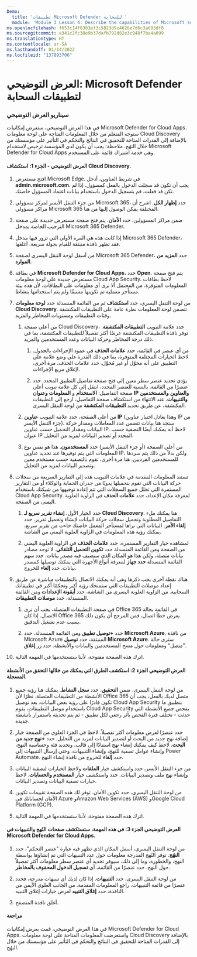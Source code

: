 ```yaml
---
Demo:
  title: 'تطبيقات Microsoft Defender للسحابة '
  module: 'Module 3 Lesson 4: Describe the capabilities of Microsoft security solutions: Describe threat protection with Microsoft 365 Defender'
ms.openlocfilehash: f653c14f8383ef3c5823d9c4626e7d6c3a693df8
ms.sourcegitcommit: a341c2fc38e9b37dafb792d82e3c948f7ba4a099
ms.translationtype: HT
ms.contentlocale: ar-SA
ms.lasthandoff: 01/14/2022
ms.locfileid: "137893706"
---
```

# <a name="demo-microsoft-defender-for-cloud-apps"></a>العرض التوضيحي: Microsoft Defender لتطبيقات السحابة

### <a name="demo-scenario"></a>سيناريو العرض التوضيحي
في هذا العرض التوضيحي، ستعرض إمكانيات Microsoft Defender for Cloud Apps.  ستوجه المتعلم من خلال المعلومات المتاحة على لوحة معلومات Cloud Discovery بالإضافة إلى القدرات المتاحة للتحقيق في النتائج والتحكم في التأثير على مؤسستك من خلال النهُج.  ملاحظة:  يجب أن يكون لدى المؤسسة ترخيص لاستخدام Microsoft Defender for Cloud Apps وهي خدمة اشتراك قائمة على المستخدم.  

#### <a name="demo-part-1-explore-cloud-discovery"></a>العرض التوضيحي - الجزء 1: استكشاف Cloud Discovery.

1. افتح مستعرض Microsoft Edge. في شريط العناوين، أدخل **admin.microsoft.com**.  يجب أن تكون قد سجلت الدخول بالفعل كمسؤول.  إذا لم تكن قد فعلت، قم بتسجيل الدخول باستخدام بيانات اعتماد المسؤول خاصتك.

1. من جزء التنقل الأيسر لمركز مسؤولي Microsoft 365، حدد **إظهار الكل**.  اشرح أن مراكز مسؤولي Microsoft 365 المختلفة يمكن الوصول إليها من هنا.

1. ضمن مراكز المسؤولين، حدد **الأمان**.  يتم فتح صفحة مستعرض جديدة على صفحة الترحيب الخاصة بمدخل Microsoft 365 Defender.  

1. إذا كانت هذه هي المرة الأولى التي تزور فيها مدخل Microsoft 365 Defender، فقد تظهر نافذة منبثقة للقيام بجولة سريعة.  أغلقها.

1. من أسفل لوحة التنقل اليسرى لصفحة Microsoft 365 Defender، حدد **المزيد من الموارد**.

1. في بطاقة **Microsoft Defender for Cloud Apps**، حدد **Open**.  يتم فتح صفحة مستعرض جديدة على لوحة معلومات Cloud App Security.  لاحظ بطاقات المعلومات المتوفرة.  من المحتمل ألا ترى أي معلومات على البطاقات، لأن هذه بيئة مستأجر معملية تم تكوينها مسبقًا ولم يتم استخدامها بنشاط.  

1. من لوحة التنقل اليسرى، حدد **استكشاف** ثم من القائمة المنسدلة حدد **لوحة معلومات Cloud Discovery**.  تتضمن لوحة المعلومات نظرة عامة على التطبيقات المكتشفة وفئات التطبيقات ومستويات المخاطر والمزيد.  

    1. من أعلى صفحة Cloud Discovery، حدد علامة التبويب **التطبيقات المكتشفة**.  توفر نافذة التطبيقات المكتشفة عرضًا أكثر تفصيلاً للتطبيقات المكتشفة، بما في ذلك درجة المخاطر وحركة البيانات وعدد المستخدمين والمزيد.

        1. من أي عنصر في القائمة، حدد **علامات الحذف** في عمود الإجراءات بالجدول.  لاحظ الخيارات المختلفة المتوفرة، بما في ذلك القدرة على وضع علامة على التطبيق على أنه مخوَّل أو غير مُخوَّل.  حدد علامات الحذف، مرة أخرى، لإغلاق مربع الإجراءات.

        1. يؤدي تحديد عنصر سطر معين إلى فتح صفحة تفاصيل التطبيق المحدد.  حدد عنصرًا من القائمة.  بالنسبة للعنصر المحدد، انتقل إلى كل علامة تبويب أعلى صفحة التفاصيل:  **الاستخدام** و **المعلومات وعنوان IP** **والعناوين** **والمستخدمين** **والتنبيهات**. عند الانتهاء من استكشاف صفحة التفاصيل، ارجع إلى التطبيقات المكتشفة، عن طريق تحديد **التطبيقات المكتشفة** من لوحة التنقل اليسرى.

    1. من أعلى الصفحة، حدد علامة التبويب **عناوين IP** (وهذا يعادل اختيار عناوين IP من جزء التنقل الأيسر).  ستجد هنا بيانات تتضمن عدد المعاملات ومقدار حركة البيانات ومقدار التحميل حسب عناوين IP.  لاحظ أنه يمكنك أيضًا التصفية حسب عنوان IP المحدد أو تصدير البيانات لمزيد من التحليل.

    1. من أعلى الصفحة (أو جزء التنقل الأيسر) حدد **المستخدمون**.  هذا هو نفس نوع المعلومات التي يتم توفيرها عند تحديد عناوين IP، ولكن بدلاً من ذلك يتم سردها للمستخدمين الفرديين.  هنا مرة أخرى، تقوم بالتصفية حسب مستخدم معين وتصدير البيانات لمزيد من التحليل.

1. تستند المعلومات المقدمة في علامات التبويب هذه إلى التقارير السريعة من سجلات حركة البيانات التي تقوم بتحميلها يدويًا من جدران الحماية والوكلاء أو من التقارير المستمرة التي تحلل جميع السجلات التي تتم إعادة توجيهها من شبكتك باستخدام Cloud App Security.  لمعرفة مكان الإعداد، حدد **علامات الحذف** في الزاوية العلوية اليمنى من الصفحة.

    1. حدد الخيار الأول، **إنشاء تقرير سريع لـ Cloud Discovery**. هنا يمكنك ملء التفاصيل المطلوبة وتحميل سجلات حركة البيانات لإنشاء وتحميل تقرير.  حدد **إلغاء الأمر**.  البيانات التي تراها لمستأجر المعمل خاصتك جاءت من تقرير سريع، يمكنك رؤية هذه المعلومات في الزاوية العلوية اليمنى من الشاشة.

    1. لمشاهدة خيار التقارير المستمرة، حدد **علامات الحذف** في الزاوية العلوية اليمنى من الصفحة ومن القائمة المنسدلة حدد **تكوين التحميل التلقائي**.  لا توجد مصادر بيانات متصلة، ولكن هذا هو المكان الذي ستضيف فيه مصدر بيانات. حدد سهم القائمة المنسدلة **حدد جهاز** لمعرفة أنواع الأجهزة التي يمكنك توصيلها كمصدر بيانات.  حدد **إلغاء** للخروج.

1. هناك نقطة أخرى يجب ذكرها وهي أنه يمكنك الاتصال بالتطبيقات مباشرة عن طريق إعداد موصلات التطبيقات التي ستمنحك رؤية أكبر وتحكمًا أكبر في تطبيقاتك السحابية. من الزاوية العلوية اليسرى من الشاشة، حدد **أيقونة الإعدادات** ومن القائمة المنسدلة، حدد **موصلات التطبيقات**.  

    1. في صفحة التطبيقات المتصلة، يجب أن ترى Office 365 في القائمة بحالة الاتصال.  إذا كان Office 365 يعرض خطأ اتصال، فمن المرجح أن يكون ذلك بسبب عدم تشغيل التدقيق.

    1. حدد **+توصيل تطبيق** ومن القائمة المنسدلة، حدد **Microsoft Azure**.  من نافذة Microsoft Azure المنبثقة، حدد **توصيل Microsoft Azure**.  سترى حالة "متصل" ومعلومات حول مسح المستخدمين والبيانات والأنشطة.  حدد زر **إغلاق**.

1. اترك هذه الصفحة مفتوحة، لأننا ستستخدمها في المهمة التالية.

#### <a name="demo-part-2-explore-ways-in-which-you-can-investigate-the-recorded-activities"></a>العرض التوضيحي الجزء 2: استكشف الطرق التي يمكنك من خلالها التحقق من الأنشطة المسجلة.

1. من لوحة التنقل اليسرى، ضمن **التحقيق**، حدد **سجل النشاط**.  يمكنك هنا رؤية جميع الأنشطة من التطبيقات المتصلة.   نظرًا لأن Office 365 متصل لديك بالفعل، يجب أن تكون قادرًا على رؤية بعض البيانات. بعد توصيل Cloud App Security بتطبيق ما باستخدام موصل التطبيقات، يقوم Cloud App Security بفحص جميع الأنشطة التي حدثت - تختلف فترة الفحص بأثر رجعي لكل تطبيق - ثم يتم تحديثه باستمرار بأنشطة جديدة.  

1. حدد عنصرًا لعرض معلومات أكثر تفصيلاً. لاحظ في الجزء العلوي من الصفحة خيار إضافة نهج جديد من البحث أو لتصدير البيانات لمزيد من التحليل.  حدد **+نهج جديد من البحث**.  لاحظ كيف يمكنك إنشاء نهج استنادًا إلى قالب، وتحديد فئة وحساسية النهج، وإنشاء عوامل تصفية للنهج، وإنشاء التنبيهات، وحتى إرسال التنبيهات إلى Power Automate.  حدد **إلغاء** للخروج من نافذة إنشاء النهج.

1. من جزء التنقل الأيسر، حدد واستكشف خيار **الملفات** ولاحظ الخيارات لتصفية البيانات وإنشاء نهج ملف وتصدير البيانات.  حدد واستكشف خيار **المستخدم والحسابات**.  لاحظ خيارات تصفية البيانات وتصدير البيانات.

1. من لوحة التنقل اليسرى، حدد تكوين الأمان. توفر لك هذه الصفحة تقييمات تكوين الأمان لحساباتك في Azure وAmazon Web Services (AWS) وGoogle Cloud Platform (GCP).

1. اترك هذه الصفحة مفتوحة، لأننا ستستخدمها في المهمة التالية.


#### <a name="demo-part-3-in-this-task-you-will-explore-the-policies-and-alerts-pages-in-microsoft-defender-for-cloud-apps"></a>العرض التوضيحي الجزء 3: في هذه المهمة، ستستكشف صفحات النُهج والتنبيهات في Microsoft Defender for Cloud Apps.

1. من لوحة التنقل اليسرى، أسفل المكان الذي تظهر فيه عبارة "عنصر التحكم"، حدد **النهُج**.  توفر النُهج المدرجة معلومات حول عدد التنبيهات التي تم إنشاؤها بواسطة النهج، والخطورة، وما إلى ذلك. سيوفر تحديد أي عنصر سطر معلومات أكثر تفصيلاً حول النهج. حدد عنصرًا من القائمة، أي **تسجيل الدخول المحفوف بالمخاطر**.  

1. من لوحة التنقل اليسرى، حدد **التنبيهات**.  إذا كان لديك أي تنبيهات مدرجة، فحدد عنصرًا من قائمة التنبيهات. راجع المعلومات المقدمة.  من الجانب العلوي الأيمن من النافذة، حدد **إغلاق التنبيه** لعرض خيارات إغلاق التنبيه.  

1. أغلق نافذة المتصفح.

#### <a name="review"></a>مراجعة
في هذا العرض التوضيحي، قمت بعرض إمكانيات Microsoft Defender for Cloud Apps.  واستعرضت المعلومات المتاحة على لوحة معلومات Cloud Discovery بالإضافة إلى القدرات المتاحة للتحقيق في النتائج والتحكم في التأثير على مؤسستك من خلال النهُج.